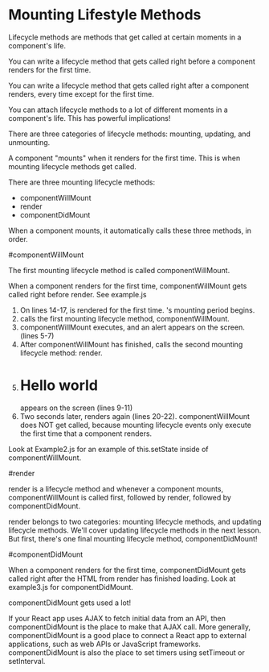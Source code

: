 # Mounting Lifestyle Methods

Lifecycle methods are methods that get called at certain moments in a component's life.

You can write a lifecycle method that gets called right before a component renders for the first time.

You can write a lifecycle method that gets called right after a component renders, every time except for the first time.

You can attach lifecycle methods to a lot of different moments in a component's life. This has powerful implications!

There are three categories of lifecycle methods: mounting, updating, and unmounting.

A component "mounts" when it renders for the first time. This is when mounting lifecycle methods get called.

There are three mounting lifecycle methods:

- componentWillMount
- render
- componentDidMount

When a component mounts, it automatically calls these three methods, in order.

#componentWillMount

The first mounting lifecycle method is called componentWillMount.

When a component renders for the first time, componentWillMount gets called right before render. See example.js

1. On lines 14-17, <Example /> is rendered for the first time. <Example />'s mounting period begins.
2. <Example /> calls the first mounting lifecycle method, componentWillMount.
3. componentWillMount executes, and an alert appears on the screen. (lines 5-7)
4. After componentWillMount has finished, <Example /> calls the second mounting lifecycle method: render.
5. <h1>Hello world</h1> appears on the screen (lines 9-11)
6. Two seconds later, <Example /> renders again (lines 20-22). componentWillMount does NOT get called, because mounting lifecycle events only execute the first time that a component renders.

Look at Example2.js for an example of this.setState inside of componentWillMount.

#render

render is a lifecycle method and whenever a component mounts, componentWillMount is called first, followed by render, followed by componentDidMount.

render belongs to two categories: mounting lifecycle methods, and updating lifecycle methods. We'll cover updating lifecycle methods in the next lesson. But first, there's one final mounting lifecycle method, componentDidMount!

#componentDidMount

When a component renders for the first time, componentDidMount gets called right after the HTML from render has finished loading. Look at example3.js for componentDidMount.

componentDidMount gets used a lot!

If your React app uses AJAX to fetch initial data from an API, then componentDidMount is the place to make that AJAX call. More generally, componentDidMount is a good place to connect a React app to external applications, such as web APIs or JavaScript frameworks. componentDidMount is also the place to set timers using setTimeout or setInterval.
